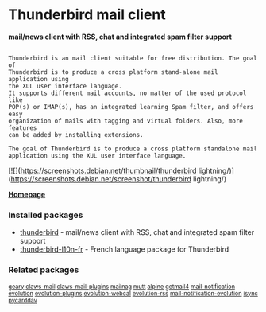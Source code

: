 # Thunderbird mail client

__mail/news client with RSS, chat and integrated spam filter support__

```

Thunderbird is an mail client suitable for free distribution. The goal of
Thunderbird is to produce a cross platform stand-alone mail application using
the XUL user interface language.
It supports different mail accounts, no matter of the used protocol like
POP(s) or IMAP(s), has an integrated learning Spam filter, and offers easy
organization of mails with tagging and virtual folders. Also, more features
can be added by installing extensions.

The goal of Thunderbird is to produce a cross platform standalone mail
application using the XUL user interface language.

```

[![](https://screenshots.debian.net/thumbnail/thunderbird
lightning/)](https://screenshots.debian.net/screenshot/thunderbird
lightning/)


 **[Homepage](http://www.mozilla.org/thunderbird/)**

### Installed packages

* [thunderbird](https://packages.debian.org/stretch/thunderbird) - mail/news client with RSS, chat and integrated spam filter support
* [thunderbird-l10n-fr](https://packages.debian.org/stretch/thunderbird-l10n-fr) - French language package for Thunderbird

### Related packages

<sub> [geary](https://packages.debian.org/stretch/geary) [claws-mail](https://packages.debian.org/stretch/claws-mail) [claws-mail-plugins](https://packages.debian.org/stretch/claws-mail-plugins) [mailnag](https://packages.debian.org/stretch/mailnag) [mutt](https://packages.debian.org/stretch/mutt) [alpine](https://packages.debian.org/stretch/alpine) [getmail4](https://packages.debian.org/stretch/getmail4) [mail-notification](https://packages.debian.org/stretch/mail-notification) [evolution](https://packages.debian.org/stretch/evolution) [evolution-plugins](https://packages.debian.org/stretch/evolution-plugins) [evolution-webcal](https://packages.debian.org/stretch/evolution-webcal) [evolution-rss](https://packages.debian.org/stretch/evolution-rss) [mail-notification-evolution](https://packages.debian.org/stretch/mail-notification-evolution) [isync](https://packages.debian.org/stretch/isync) [pycarddav](https://packages.debian.org/stretch/pycarddav)  </sub>
